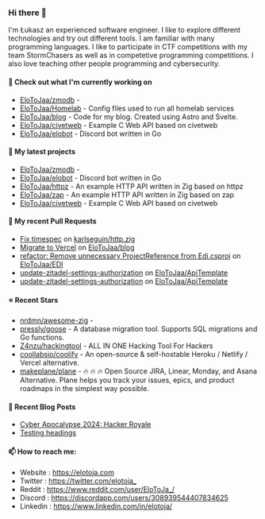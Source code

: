 ### Hi there 👋

I'm Łukasz an experienced software engineer. I like to explore different technologies and try out different tools. I am familiar with many programming languages. I like to participate in CTF competitions with my team StormChasers as well as in competetive programming competitions. I also love teaching other people programming and cybersecurity.

#### 👷 Check out what I'm currently working on

- [EloToJaa/zmodb](https://github.com/EloToJaa/zmodb) - 
- [EloToJaa/Homelab](https://github.com/EloToJaa/Homelab) - Config files used to run all homelab services
- [EloToJaa/blog](https://github.com/EloToJaa/blog) - Code for my blog. Created using Astro and Svelte.
- [EloToJaa/civetweb](https://github.com/EloToJaa/civetweb) - Example C Web API based on civetweb
- [EloToJaa/elobot](https://github.com/EloToJaa/elobot) - Discord bot written in Go

#### 🌱 My latest projects

- [EloToJaa/zmodb](https://github.com/EloToJaa/zmodb) - 
- [EloToJaa/elobot](https://github.com/EloToJaa/elobot) - Discord bot written in Go
- [EloToJaa/httpz](https://github.com/EloToJaa/httpz) - An example HTTP API written in Zig based on httpz
- [EloToJaa/zap](https://github.com/EloToJaa/zap) - An example HTTP API written in Zig based on zap
- [EloToJaa/civetweb](https://github.com/EloToJaa/civetweb) - Example C Web API based on civetweb

#### 🔨 My recent Pull Requests

- [Fix timespec](https://github.com/karlseguin/http.zig/pull/63) on [karlseguin/http.zig](https://github.com/karlseguin/http.zig)
- [Migrate to Vercel](https://github.com/EloToJaa/blog/pull/167) on [EloToJaa/blog](https://github.com/EloToJaa/blog)
- [refactor: Remove unnecessary ProjectReference from Edi.csproj](https://github.com/EloToJaa/EDI/pull/8) on [EloToJaa/EDI](https://github.com/EloToJaa/EDI)
- [update-zitadel-settings-authorization](https://github.com/EloToJaa/ApiTemplate/pull/17) on [EloToJaa/ApiTemplate](https://github.com/EloToJaa/ApiTemplate)
- [update-zitadel-settings-authorization](https://github.com/EloToJaa/ApiTemplate/pull/16) on [EloToJaa/ApiTemplate](https://github.com/EloToJaa/ApiTemplate)

#### ⭐ Recent Stars

- [nrdmn/awesome-zig](https://github.com/nrdmn/awesome-zig) - 
- [pressly/goose](https://github.com/pressly/goose) - A database migration tool. Supports SQL migrations and Go functions. 
- [Z4nzu/hackingtool](https://github.com/Z4nzu/hackingtool) - ALL IN ONE Hacking Tool For Hackers
- [coollabsio/coolify](https://github.com/coollabsio/coolify) - An open-source &amp; self-hostable Heroku / Netlify / Vercel alternative.
- [makeplane/plane](https://github.com/makeplane/plane) - 🔥 🔥 🔥 Open Source JIRA, Linear, Monday, and Asana Alternative. Plane helps you track your issues, epics, and product roadmaps in the simplest way possible.

#### 📰 Recent Blog Posts

- [Cyber Apocalypse 2024: Hacker Royale](https://elotoja.com/blog/cyber-apocalypse/)
- [Testing headings](https://elotoja.com/blog/headings/)

#### 📫 How to reach me:
  - Website   : <https://elotoja.com>
  - Twitter   : <https://twitter.com/elotoja_>
  - Reddit    : <https://www.reddit.com/user/EloToJa_/>
  - Discord   : <https://discordapp.com/users/308939544407834625>
  - Linkedin  : <https://www.linkedin.com/in/elotoja/>
